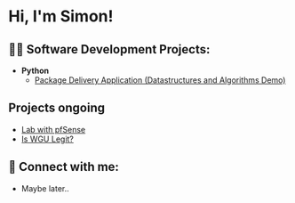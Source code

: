 <h1>Hi, I'm Simon! 

<h2>👨‍💻 Software Development Projects:</h2>

- <b>Python</b>
  - [Package Delivery Application (Datastructures and Algorithms Demo)](https://github.com/)
<h2> Projects ongoing</h2>

- [Lab with pfSense](https://www.youtube.com/watch?v=a83ASGn_V_s)
- [Is WGU Legit?](https://www.youtube.com/watch?v=E2MwRWxDBkA)

<h2> 🤳 Connect with me:</h2>

 - Maybe later..


<!---

- 👋 Hi, I’m @JsncZ
- 👀 I’m interested in ... CyberSecurity and Software Development
- 🌱 I’m currently learning ... Phyton, C++ and CyberSecurity 
- 💞️ I’m looking to collaborate on ... Anything that could pottentially help anyone!!
- 📫 How to reach me ... 

JsncZ/JsncZ is a ✨ special ✨ repository because its `README.md` (this file) appears on your GitHub profile.
You can click the Preview link to take a look at your changes.
--->
